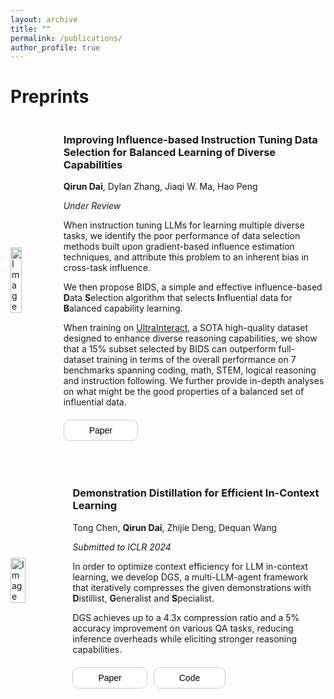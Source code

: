 ```yaml
---
layout: archive
title: ""
permalink: /publications/
author_profile: true
---
```

<!-- <style>
    .bullet::before {
        content: "• "; /* Unicode character for a bullet */
        font-size: 1em; /* Adjust the size as needed */
    }
</style> -->

# Preprints

<div style="display: flex; align-items: center; margin-bottom: 50px;">
  <img src="{{ site.baseurl }}/images/BIDS_stats.png" alt="Image" style="width: 40%; margin-right: 40px;">
  <div>
    <h3>Improving Influence-based Instruction Tuning Data Selection for Balanced Learning of Diverse Capabilities</h3>
    <p><strong>Qirun Dai</strong>, Dylan Zhang, Jiaqi W. Ma, Hao Peng</p>
    <p><em>Under Review</em></p>
    <p>When instruction tuning LLMs for learning multiple diverse tasks, we identify the poor performance of data selection methods built upon gradient-based influence estimation techniques, and attribute this problem to an inherent bias in cross-task influence.</p>
    <p>We then propose BIDS, a simple and effective influence-based <strong>D</strong>ata <strong>S</strong>election algorithm that selects <strong>I</strong>nfluential data for <strong>B</strong>alanced capability learning.</p>
    <p>When training on <a href="https://huggingface.co/datasets/openbmb/UltraInteract_sft">UltraInteract</a>, a SOTA high-quality dataset designed to enhance diverse reasoning capabilities, we show that a 15% subset selected by BIDS can outperform full-dataset training in terms of the overall performance on 7 benchmarks spanning coding, math, STEM, logical reasoning and instruction following. We further provide in-depth analyses on what might be the good properties of a balanced set of influential data.</p>
    <div style="display: flex; margin-top: 20px;">
      <a href="{{ site.baseurl }}/files/BIDS-10_13-preprint.pdf" target="_blank" style="text-decoration: none;">
        <button style="background-color: white; border: 1px solid #ccc; border-radius: 10px; padding: 8px 40px; font-size: 14px; cursor: pointer;">Paper</button>
      </a>
      <!-- <a href="https://github.com/CTDancer/DGS_Demonstration-Distillation" target="_blank" style="text-decoration: none; margin-left: 10px;">
        <button style="background-color: white; border: 1px solid #ccc; border-radius: 10px; padding: 8px 40px; font-size: 14px; cursor: pointer;">Code</button>
      </a> -->
    </div>
  </div>
</div>

<div style="display: flex; align-items: center; margin-bottom: 50px;">
  <img src="{{ site.baseurl }}/images/DGS.png" alt="Image" style="width: 40%; margin-right: 40px;">
  <div>
    <h3>Demonstration Distillation for Efficient In-Context Learning</h3>
    <p>Tong Chen, <strong>Qirun Dai</strong>, Zhijie Deng, Dequan Wang</p>
    <p><em>Submitted to ICLR 2024</em></p>
    <p>In order to optimize context efficiency for LLM in-context learning, we develop DGS, a multi-LLM-agent framework that iteratively compresses the given demonstrations with <strong>D</strong>istillist, <strong>G</strong>eneralist and <strong>S</strong>pecialist.</p>
    <p>DGS achieves up to a 4.3x compression ratio and a 5% accuracy improvement on various QA tasks, reducing inference overheads while eliciting stronger reasoning capabilities.</p>
    <div style="display: flex; margin-top: 20px;">
      <a href="https://openreview.net/forum?id=Y8DClN5ODu" target="_blank" style="text-decoration: none;">
        <button style="background-color: white; border: 1px solid #ccc; border-radius: 10px; padding: 8px 40px; font-size: 14px; cursor: pointer;">Paper</button>
      </a>
      <a href="https://github.com/CTDancer/DGS_Demonstration-Distillation" target="_blank" style="text-decoration: none; margin-left: 10px;">
        <button style="background-color: white; border: 1px solid #ccc; border-radius: 10px; padding: 8px 40px; font-size: 14px; cursor: pointer;">Code</button>
      </a>
    </div>
  </div>
</div>

